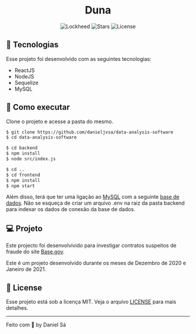 <h1 align="center">
  Duna
</h1>

<p align="center">
  <img src="https://img.shields.io/static/v1?label=App&message=Lockheed&color=8257E5&labelColor=000000" alt="Lockheed" />
  
  <img src="https://img.shields.io/github/stars/danieljvsa/data-analysis-software?label=stars&message=MIT&color=8257E5&labelColor=000000" alt="Stars">

  <img  src="https://img.shields.io/static/v1?label=license&message=MIT&color=8257E5&labelColor=000000" alt="License">   
</p>

## 🧪 Tecnologias

Esse projeto foi desenvolvido com as seguintes tecnologias:

- ReactJS
- NodeJS
- Sequelize
- MySQL

## 🚀 Como executar

Clone o projeto e acesse a pasta do mesmo.

```bash
$ git clone https://github.com/danieljvsa/data-analysis-software
$ cd data-analysis-software
```

```bash
$ cd backend
$ npm install
$ node src/index.js
```

```bash
$ cd ..
$ cd frontend 
$ npm install
$ npm start
```

Além disso, terá que ter uma ligação ao [MySQL](https://dev.mysql.com/downloads/workbench/) com a seguinte [base de dados](https://mega.nz/file/IVdUjLaa#mGiu5t00Tp3xD5i-6k0qAAMIhgGEp0iFdYVH2CtkYG4). Não se esqueça de criar um arquivo .env na raiz da pasta backend para indexar os dados de conexão da base de dados.

## 💻 Projeto

Este projecto foi desenvolvivido para investigar contratos suspeitos de fraude do site [Base.gov](https://www.base.gov.pt/base4). 

Este é um projeto desenvolvido durante os meses de Dezembro de 2020 e Janeiro de 2021.

## 📝 License

Esse projeto está sob a licença MIT. Veja o arquivo [LICENSE](LICENSE.md) para mais detalhes.

---

Feito com 💜 by Daniel Sá 

